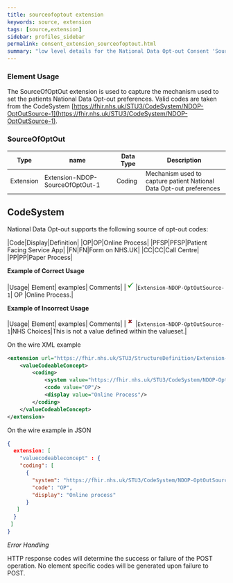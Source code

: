 ```yaml
---
title: sourceofoptout extension
keywords: source, extension
tags: [source,extension]
sidebar: profiles_sidebar
permalink: consent_extension_sourceofoptout.html
summary: "low level details for the National Data Opt-out Consent 'SourceOfOptOut' extension"
---
```


### Element Usage ###

The SourceOfOptOut extension is used to capture the mechanism used to set the patients National Data Opt-out preferences. Valid codes are taken from the CodeSystem [https://fhir.nhs.uk/STU3/CodeSystem/NDOP-OptOutSource-1](https://fhir.nhs.uk/STU3/CodeSystem/NDOP-OptOutSource-1).

### SourceOfOptOut ###

|Type|name|Data Type|Description|
| ------------- | ------------- | ------------- | ------------- |
| Extension| Extension-NDOP-SourceOfOptOut-1| Coding | Mechanism used to capture patient National Data Opt-out preferences |

## CodeSystem 

National Data Opt-out supports the following source of opt-out codes:

|Code|Display|Definition|
|OP|OP|Online Process|
|PFSP|PFSP|Patient Facing Service App|
|FN|FN|Form on NHS.UK|
|CC|CC|Call Centre|
|PP|PP|Paper Process|


**Example of Correct Usage**

|Usage| Element| examples| Comments|
|![Tick](images/tick.png)|`Extension-NDOP-OptOutSource-1`| OP |Online Process.|

**Example of Incorrect Usage**

|Usage| Element| examples| Comments|
|![Cross](images/cross.png)|`Extension-NDOP-OptOutSource-1`|NHS Choices|This is not a value defined within the valueset.|


On the wire XML example

```xml
<extension url="https://fhir.nhs.uk/STU3/StructureDefinition/Extension-NDOP-OptOutSource-1">
	<valueCodeableConcept>
		<coding>
			<system value="https://fhir.nhs.uk/STU3/CodeSystem/NDOP-OptOutSource-1"/>
			<code value="OP"/>
			<display value="Online Process"/>
		</coding>
	</valueCodeableConcept>
</extension>
```

On the wire example in JSON

```json
{
  extension: [
	"valuecodeableconcept" : {
	"coding": [
	  {
		"system": "https://fhir.nhs.uk/STU3/CodeSystem/NDOP-OptOutSource-1",
		"code": "OP",
		"display": "Online process"
	  }
   ]
  }
 ]
}

```

*Error Handling*

HTTP response codes will determine the success or failure of the POST operation. No element specific codes will be generated upon failure to POST.





